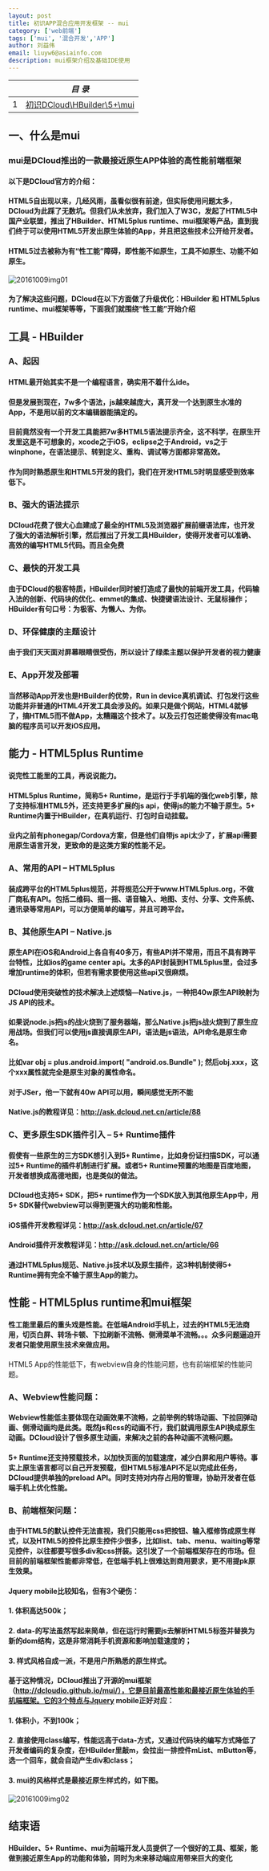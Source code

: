 ```yaml
---
layout: post
title: 初识APP混合应用开发框架 -- mui
category: ['web前端']
tags: ['mui', '混合开发','APP']
author: 刘益伟
email: liuyw6@asiainfo.com
description: mui框架介绍及基础IDE使用
---
```


|  |  *目 录* |
| --- | --- |
| 1 | [初识DCloud\HBuilder\5+\mui](#1st) |

<a id="1st"></a>

## 一、什么是mui
	
### mui是DCloud推出的一款最接近原生APP体验的高性能前端框架

#### 以下是DCloud官方的介绍：

#### HTML5自出现以来，几经风雨，虽看似很有前途，但实际使用问题太多，DCloud为此踩了无数坑。但我们从未放弃，我们加入了W3C，发起了HTML5中国产业联盟，推出了HBuilder、HTML5plus runtime、mui框架等产品，直到我们终于可以使用HTML5开发出原生体验的App，并且把这些技术公开给开发者。

#### HTML5过去被称为有“性工能”障碍，即性能不如原生，工具不如原生、功能不如原生。

![20161009img01](/images/liuyw6/20161009img01.png)

#### 为了解决这些问题，DCloud在以下方面做了升级优化：HBuilder 和 HTML5plus runtime、mui框架等等，下面我们就围绕“性工能”开始介绍

## 工具 - HBuilder

### A、起因

#### HTML最开始其实不是一个编程语言，确实用不着什么ide。

#### 但是发展到现在，7w多个语法，js越来越庞大，真开发一个达到原生水准的App，不是用以前的文本编辑器能搞定的。

#### 目前竟然没有一个开发工具能把7w多HTML5语法提示齐全，这不科学，在原生开发里这是不可想象的，xcode之于iOS，eclipse之于Android，vs之于winphone，在语法提示、转到定义、重构、调试等方面都非常高效。

#### 作为同时熟悉原生和HTML5开发的我们，我们在开发HTML5时明显感受到效率低下。

### B、强大的语法提示

#### DCloud花费了很大心血建成了最全的HTML5及浏览器扩展前缀语法库，也开发了强大的语法解析引擎，然后推出了开发工具HBuilder，使得开发者可以准确、高效的编写HTML5代码。而且全免费

### C、最快的开发工具

#### 由于DCloud的极客特质，HBuilder同时被打造成了最快的前端开发工具，代码输入法的创新、代码块的优化、emmet的集成、快捷键语法设计、无鼠标操作；HBuilder有句口号：为极客、为懒人、为你。

### D、环保健康的主题设计

#### 由于我们天天面对屏幕眼睛很受伤，所以设计了绿柔主题以保护开发者的视力健康

### E、App开发及部署

#### 当然移动App开发也是HBuilder的优势，Run in device真机调试、打包发行这些功能并非普通的HTML4开发工具会涉及的。如果只是做个网站，HTML4就够了，搞HTML5而不做App，太糟蹋这个技术了。以及云打包还能使得没有mac电脑的程序员可以开发iOS应用。

## 能力 - HTML5plus Runtime

#### 说完性工能里的工具，再说说能力。

#### HTML5plus Runtime，简称5+ Runtime，是运行于手机端的强化web引擎，除了支持标准HTML5外，还支持更多扩展的js api，使得js的能力不输于原生。5+ Runtime内置于HBuilder，在真机运行、打包时自动挂载。

#### 业内之前有phonegap/Cordova方案，但是他们自带js api太少了，扩展api需要用原生语言开发，更致命的是这类方案的性能不足。

### A、常用的API – HTML5plus

#### 装成跨平台的HTML5plus规范，并将规范公开于www.HTML5plus.org，不做厂商私有API。包括二维码、摇一摇、语音输入、地图、支付、分享、文件系统、通讯录等常用API，可以方便简单的编写，并且可跨平台。

### B、其他原生API – Native.js

#### 原生API在iOS和Android上各自有40多万，有些API并不常用，而且不具有跨平台特性，比如ios的game center api。太多的API封装到HTML5plus里，会过多增加runtime的体积，但若有需求要使用这些api又很麻烦。

#### DCloud使用突破性的技术解决上述烦恼—Native.js，一种把40w原生API映射为JS API的技术。

#### 如果说node.js把js的战火烧到了服务器端，那么Native.js把js战火烧到了原生应用战场。但我们可以使用js直接调原生API，语法是js语法，API命名是原生命名。

#### 比如var obj = plus.android.import( "android.os.Bundle" ); 然后obj.xxx，这个xxx属性就完全是原生对象的属性命名。

#### 对于JSer，他一下就有40w API可以用，瞬间感觉无所不能

#### Native.js的教程详见：http://ask.dcloud.net.cn/article/88

### C、更多原生SDK插件引入 – 5+ Runtime插件

#### 假使有一些原生的三方SDK想引入到5+ Runtime，比如身份证扫描SDK，可以通过5+ Runtime的插件机制进行扩展。或者5+ Runtime预置的地图是百度地图，开发者想换成高德地图，也是类似的做法。

#### DCloud也支持5+ SDK，把5+ runtime作为一个SDK放入到其他原生App中，用5+ SDK替代webview可以得到更强大的功能和性能。

#### iOS插件开发教程详见：http://ask.dcloud.net.cn/article/67
#### Android插件开发教程详见：http://ask.dcloud.net.cn/article/66
#### 通过HTML5plus规范、Native.js技术以及原生插件，这3种机制使得5+ Runtime拥有完全不输于原生App的能力。

## 性能 - HTML5plus runtime和mui框架

#### 性工能里最后的重头戏是性能。在低端Android手机上，过去的HTML5无法商用，切页白屏、转场卡顿、下拉刷新不流畅、侧滑菜单不流畅。。。众多问题逼迫开发者只能使用原生技术来做应用。
HTML5 App的性能低下，有webview自身的性能问题，也有前端框架的性能问题。

### A、Webview性能问题：

#### Webview性能低主要体现在动画效果不流畅，之前举例的转场动画、下拉回弹动画、侧滑动画均是此类。既然js和css的动画不行，我们就调用原生API换成原生动画。DCloud设计了很多原生动画，来解决之前的各种动画不流畅问题。

#### 5+ Runtime还支持预载技术，以加快页面的加载速度，减少白屏和用户等待。事实上原生语言都可以自己开发预载，但HTML5标准API不足以完成此任务，DCloud提供单独的preload API。同时支持对内存占用的管理，协助开发者在低端手机上优化性能。

### B、前端框架问题：

#### 由于HTML5的默认控件无法直视，我们只能用css把按钮、输入框修饰成原生样式，以及HTML5的控件比原生控件少很多，比如list、tab、menu、waiting等常见控件，以往都要写很多div和css拼装。这引发了一个前端框架存在的市场。但目前的前端框架性能都非常低，在低端手机上很难达到商用要求，更不用提pk原生效果。

#### Jquery mobile比较知名，但有3个硬伤：

#### 1. 体积高达500k；

#### 2. data-的写法虽然写起来简单，但在运行时需要js去解析HTML5标签并替换为新的dom结构，这是非常消耗手机资源和影响加载速度的；

#### 3. 样式风格自成一派，不是用户所熟悉的原生样式。

#### 基于这种情况，DCloud推出了开源的mui框架（http://dcloudio.github.io/mui/），它是目前最高性能和最接近原生体验的手机端框架。它的3个特点与Jquery mobile正好对应：

#### 1. 体积小，不到100k； 

#### 2. 直接使用class编写，性能远高于data-方式，又通过代码块的编写方式降低了开发者编码的复杂度，在HBuilder里敲m，会拉出一排控件mList、mButton等，选一个回车，就会自动产生div和class； 

#### 3. mui的风格样式是最接近原生样式的，如下图。

![20161009img02](/images/liuyw6/20161009img02.png)

## 结束语

#### HBuilder、5+ Runtime、mui为前端开发人员提供了一个很好的工具、框架，能做到接近原生App的功能和体验，同时为未来移动端应用带来巨大的变化
